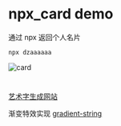 # npx_card demo

通过 npx 返回个人名片

```
npx dzaaaaaa
```

![card](/card.GIF)

#

[艺术字生成网站](http://patorjk.com/software/taag/)

渐变特效实现 [gradient-string](https://github.com/bokub/gradient-string)
